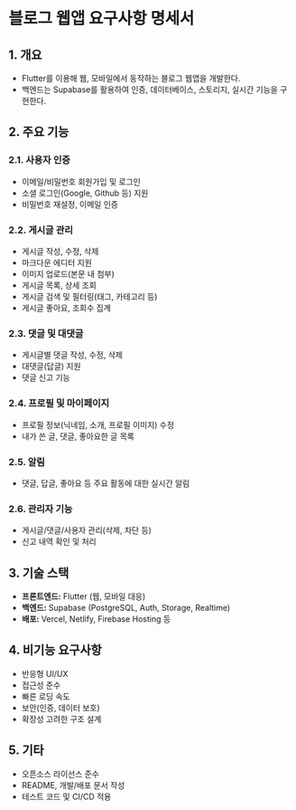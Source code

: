# 블로그 웹앱 요구사항 명세서

## 1. 개요

- Flutter를 이용해 웹, 모바일에서 동작하는 블로그 웹앱을 개발한다.
- 백엔드는 Supabase를 활용하여 인증, 데이터베이스, 스토리지, 실시간 기능을 구현한다.

## 2. 주요 기능

### 2.1. 사용자 인증

- 이메일/비밀번호 회원가입 및 로그인
- 소셜 로그인(Google, Github 등) 지원
- 비밀번호 재설정, 이메일 인증

### 2.2. 게시글 관리

- 게시글 작성, 수정, 삭제
- 마크다운 에디터 지원
- 이미지 업로드(본문 내 첨부)
- 게시글 목록, 상세 조회
- 게시글 검색 및 필터링(태그, 카테고리 등)
- 게시글 좋아요, 조회수 집계

### 2.3. 댓글 및 대댓글

- 게시글별 댓글 작성, 수정, 삭제
- 대댓글(답글) 지원
- 댓글 신고 기능

### 2.4. 프로필 및 마이페이지

- 프로필 정보(닉네임, 소개, 프로필 이미지) 수정
- 내가 쓴 글, 댓글, 좋아요한 글 목록

### 2.5. 알림

- 댓글, 답글, 좋아요 등 주요 활동에 대한 실시간 알림

### 2.6. 관리자 기능

- 게시글/댓글/사용자 관리(삭제, 차단 등)
- 신고 내역 확인 및 처리

## 3. 기술 스택

- **프론트엔드:** Flutter (웹, 모바일 대응)
- **백엔드:** Supabase (PostgreSQL, Auth, Storage, Realtime)
- **배포:** Vercel, Netlify, Firebase Hosting 등

## 4. 비기능 요구사항

- 반응형 UI/UX
- 접근성 준수
- 빠른 로딩 속도
- 보안(인증, 데이터 보호)
- 확장성 고려한 구조 설계

## 5. 기타

- 오픈소스 라이선스 준수
- README, 개발/배포 문서 작성
- 테스트 코드 및 CI/CD 적용
